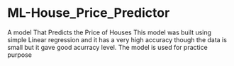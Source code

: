 # ML-House_Price_Predictor
A model That Predicts the Price of Houses 
This model was built using simple Linear regression and it has a very high accuracy 
though the data is small but it gave good acurracy level.
The model is used for practice purpose 
